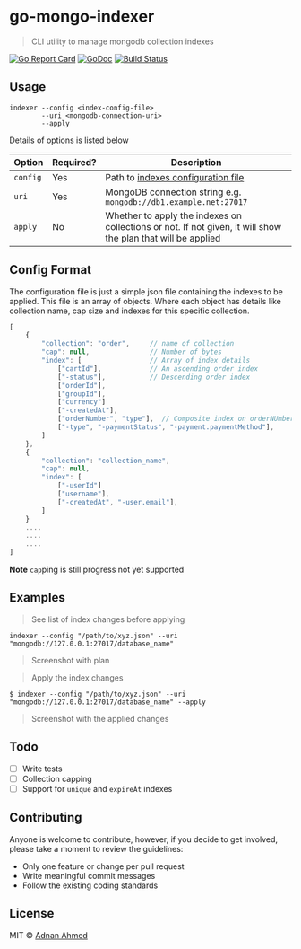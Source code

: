 # go-mongo-indexer

> CLI utility to manage mongodb collection indexes

[![Go Report Card](https://goreportcard.com/badge/github.com/idnan/go-mongo-indexer)](https://goreportcard.com/report/github.com/idnan/go-mongo-indexer)
[![GoDoc](https://godoc.org/github.com/idnan/go-mongo-indexer?status.svg)](https://godoc.org/github.com/idnan/go-mongo-indexer)
[![Build Status](https://travis-ci.org/idnan/go-mongo-indexer.svg?branch=master)](https://travis-ci.org/idnan/go-mongo-indexer)

## Usage

```shell
indexer --config <index-config-file> 
        --uri <mongodb-connection-uri>
        --apply
```

Details of options is listed below

| **Option** | **Required?** | **Description** |
|------------|--------|-------|
| `config` | Yes | Path to [indexes configuration file](#config-format) |
| `uri`    | Yes | MongoDB connection string e.g. `mongodb://db1.example.net:27017` |
| `apply`  | No  | Whether to apply the indexes on collections or not. If not given, it will show the plan that will be applied |


## Config Format

The configuration file is just a simple json file containing the indexes to be applied. This file is an array of objects. Where each object has details like collection name, cap size and indexes for this specific collection.
```javascript
[
    {
        "collection": "order",     // name of collection
        "cap": null,               // Number of bytes 
        "index": [                 // Array of index details
            ["cartId"],            // An ascending order index
            ["-status"],           // Descending order index
            ["orderId"],
            ["groupId"],
            ["currency"]
            ["-createdAt"],
            ["orderNumber", "type"],  // Composite index on orderNUmber and type
            ["-type", "-paymentStatus", "-payment.paymentMethod"],
        ]
    },
    {
        "collection": "collection_name",
        "cap": null,
        "index": [
            ["-userId"]
            ["username"],
            ["-createdAt", "-user.email"],
        ]
    }
    ....
    ....
    ....
]
```

**Note** `cap`ping is still progress not yet supported

## Examples

> See list of index changes before applying

```shell
indexer --config "/path/to/xyz.json" --uri "mongodb://127.0.0.1:27017/database_name"
```

> Screenshot with plan

> Apply the index changes
```shell
$ indexer --config "/path/to/xyz.json" --uri "mongodb://127.0.0.1:27017/database_name" --apply
```

> Screenshot with the applied changes

## Todo
* [ ] Write tests
* [ ] Collection capping
* [ ] Support for `unique` and `expireAt` indexes

## Contributing

Anyone is welcome to contribute, however, if you decide to get involved, please take a moment to review the guidelines:

* Only one feature or change per pull request
* Write meaningful commit messages
* Follow the existing coding standards

## License
MIT © [Adnan Ahmed](https://github.com/idnan)
